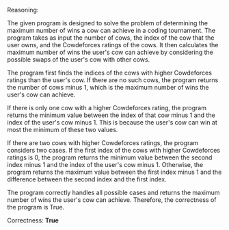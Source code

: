 Reasoning: 

The given program is designed to solve the problem of determining the maximum number of wins a cow can achieve in a coding tournament. The program takes as input the number of cows, the index of the cow that the user owns, and the Cowdeforces ratings of the cows. It then calculates the maximum number of wins the user's cow can achieve by considering the possible swaps of the user's cow with other cows.

The program first finds the indices of the cows with higher Cowdeforces ratings than the user's cow. If there are no such cows, the program returns the number of cows minus 1, which is the maximum number of wins the user's cow can achieve.

If there is only one cow with a higher Cowdeforces rating, the program returns the minimum value between the index of that cow minus 1 and the index of the user's cow minus 1. This is because the user's cow can win at most the minimum of these two values.

If there are two cows with higher Cowdeforces ratings, the program considers two cases. If the first index of the cows with higher Cowdeforces ratings is 0, the program returns the minimum value between the second index minus 1 and the index of the user's cow minus 1. Otherwise, the program returns the maximum value between the first index minus 1 and the difference between the second index and the first index.

The program correctly handles all possible cases and returns the maximum number of wins the user's cow can achieve. Therefore, the correctness of the program is True.

Correctness: **True**